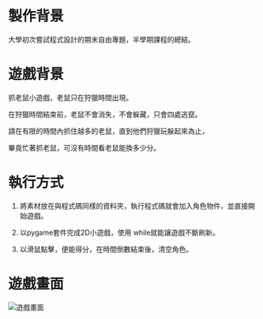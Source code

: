 # 製作背景
大學初次嘗試程式設計的期末自由專題，半學期課程的總結。

# 遊戲背景

 抓老鼠小遊戲，老鼠只在狩獵時間出現。
  
 在狩獵時間結束前，老鼠不會消失，不會躲藏，只會四處逃竄。

 請在有限的時間內抓住越多的老鼠，直到他們狩獵玩躲起來為止，

 畢竟忙著抓老鼠，可沒有時間看老鼠能換多少分。





# 執行方式
1. 將素材放在與程式碼同樣的資料夾，執行程式碼就會加入角色物件，並直接開始遊戲。

2. 以pygame套件完成2D小遊戲，使用 while就能讓遊戲不斷刷新。

3. 以滑鼠點擊，便能得分，在時間倒數結束後，清空角色。

# 遊戲畫面
![遊戲畫面]( [https://github.com/Lynnae1010Cheng/Mouses_Catch/blob/main/Mouses_Catch/Game_Start.png] "Game_Start")
